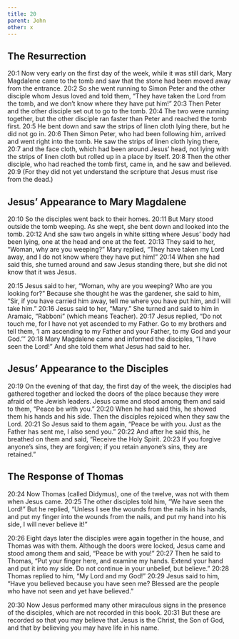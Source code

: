 ```yaml
---
title: 20
parent: John
other: x
---
```


## The Resurrection

<a name="20:1">20:1</a> Now very early on the first day of the week, while it was still dark, Mary Magdalene came to the tomb and saw that the stone had been moved away from the entrance. <a name="20:2">20:2</a> So she went running to Simon Peter and the other disciple whom Jesus loved and told them, “They have taken the Lord from the tomb, and we don’t know where they have put him!” <a name="20:3">20:3</a> Then Peter and the other disciple set out to go to the tomb. <a name="20:4">20:4</a> The two were running together, but the other disciple ran faster than Peter and reached the tomb first. <a name="20:5">20:5</a> He bent down and saw the strips of linen cloth lying there, but he did not go in. <a name="20:6">20:6</a> Then Simon Peter, who had been following him, arrived and went right into the tomb. He saw the strips of linen cloth lying there, <a name="20:7">20:7</a> and the face cloth, which had been around Jesus’ head, not lying with the strips of linen cloth but rolled up in a place by itself. <a name="20:8">20:8</a> Then the other disciple, who had reached the tomb first, came in, and he saw and believed. <a name="20:9">20:9</a> (For they did not yet understand the scripture that Jesus must rise from the dead.)

## Jesus’ Appearance to Mary Magdalene

<a name="20:10">20:10</a> So the disciples went back to their homes. <a name="20:11">20:11</a> But Mary stood outside the tomb weeping. As she wept, she bent down and looked into the tomb. <a name="20:12">20:12</a> And she saw two angels in white sitting where Jesus’ body had been lying, one at the head and one at the feet. <a name="20:13">20:13</a> They said to her, “Woman, why are you weeping?” Mary replied, “They have taken my Lord away, and I do not know where they have put him!” <a name="20:14">20:14</a> When she had said this, she turned around and saw Jesus standing there, but she did not know that it was Jesus.

<a name="20:15">20:15</a> Jesus said to her, “Woman, why are you weeping? Who are you looking for?” Because she thought he was the gardener, she said to him, “Sir, if you have carried him away, tell me where you have put him, and I will take him.” <a name="20:16">20:16</a> Jesus said to her, “Mary.” She turned and said to him in Aramaic, “Rabboni” (which means Teacher). <a name="20:17">20:17</a> Jesus replied, “Do not touch me, for I have not yet ascended to my Father. Go to my brothers and tell them, ‘I am ascending to my Father and your Father, to my God and your God.’” <a name="20:18">20:18</a> Mary Magdalene came and informed the disciples, “I have seen the Lord!” And she told them what Jesus had said to her.

## Jesus’ Appearance to the Disciples

<a name="20:19">20:19</a> On the evening of that day, the first day of the week, the disciples had gathered together and locked the doors of the place because they were afraid of the Jewish leaders. Jesus came and stood among them and said to them, “Peace be with you.” <a name="20:20">20:20</a> When he had said this, he showed them his hands and his side. Then the disciples rejoiced when they saw the Lord. <a name="20:21">20:21</a> So Jesus said to them again, “Peace be with you. Just as the Father has sent me, I also send you.” <a name="20:22">20:22</a> And after he said this, he breathed on them and said, “Receive the Holy Spirit. <a name="20:23">20:23</a> If you forgive anyone’s sins, they are forgiven; if you retain anyone’s sins, they are retained.”

## The Response of Thomas

<a name="20:24">20:24</a> Now Thomas (called Didymus), one of the twelve, was not with them when Jesus came. <a name="20:25">20:25</a> The other disciples told him, “We have seen the Lord!” But he replied, “Unless I see the wounds from the nails in his hands, and put my finger into the wounds from the nails, and put my hand into his side, I will never believe it!”

<a name="20:26">20:26</a> Eight days later the disciples were again together in the house, and Thomas was with them. Although the doors were locked, Jesus came and stood among them and said, “Peace be with you!” <a name="20:27">20:27</a> Then he said to Thomas, “Put your finger here, and examine my hands. Extend your hand and put it into my side. Do not continue in your unbelief, but believe.” <a name="20:28">20:28</a> Thomas replied to him, “My Lord and my God!” <a name="20:29">20:29</a> Jesus said to him, “Have you believed because you have seen me? Blessed are the people who have not seen and yet have believed.”

<a name="20:30">20:30</a> Now Jesus performed many other miraculous signs in the presence of the disciples, which are not recorded in this book. <a name="20:31">20:31</a> But these are recorded so that you may believe that Jesus is the Christ, the Son of God, and that by believing you may have life in his name.
